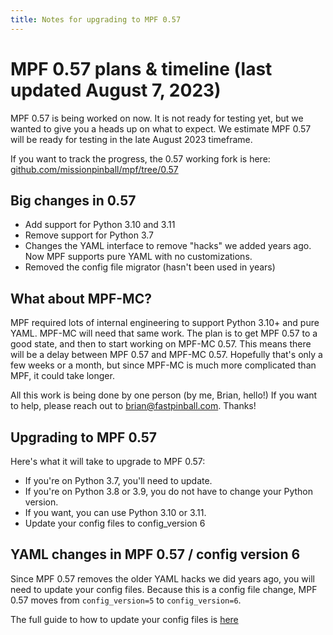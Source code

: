 ```yaml
---
title: Notes for upgrading to MPF 0.57
---
```


# MPF 0.57 plans & timeline (last updated August 7, 2023)

MPF 0.57 is being worked on now. It is not ready for testing yet, but we wanted to give you a heads up on what to expect.
We estimate MPF 0.57 will be ready for testing in the late August 2023 timeframe.

If you want to track the progress, the 0.57 working fork is here: [github.com/missionpinball/mpf/tree/0.57](https://github.com/missionpinball/mpf/tree/0.57)

## Big changes in 0.57

* Add support for Python 3.10 and 3.11
* Remove support for Python 3.7
* Changes the YAML interface to remove "hacks" we added years ago. Now MPF supports pure YAML with no customizations.
* Removed the config file migrator (hasn't been used in years)

## What about MPF-MC?

MPF required lots of internal engineering to support Python 3.10+ and pure YAML. MPF-MC will need that same work. The plan is to get MPF 0.57 to a good state, and then to start working on MPF-MC 0.57. This means there will be a delay between MPF 0.57 and MPF-MC 0.57. Hopefully that's only a few weeks or a month, but since MPF-MC is much more complicated than MPF, it could take longer.

All this work is being done by one person (by me, Brian, hello!) If you want to help, please reach out to brian@fastpinball.com. Thanks!

## Upgrading to MPF 0.57

Here's what it will take to upgrade to MPF 0.57:

* If you're on Python 3.7, you'll need to update.
* If you're on Python 3.8 or 3.9, you do not have to change your Python version.
* If you want, you can use Python 3.10 or 3.11.
* Update your config files to config_version 6

## YAML changes in MPF 0.57 / config version 6

Since MPF 0.57 removes the older YAML hacks we did years ago, you will need to update your config files. Because this is a config file change, MPF 0.57 moves from `config_version=5` to `config_version=6`.

The full guide to how to update your config files is [here](../config/instructions/config_v6.md)
